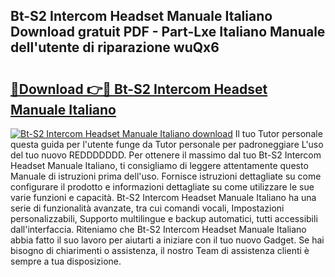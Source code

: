 ## Bt-S2 Intercom Headset Manuale Italiano Download gratuit PDF - Part-Lxe Italiano Manuale dell'utente di riparazione wuQx6

# <h2><a href="http://dfgrd19.blite.top/?on=Bt-S2+Intercom+Headset+Manuale+Italiano">🔗Download 👉🔴 Bt-S2 Intercom Headset Manuale Italiano</a></h2>

[![Bt-S2 Intercom Headset Manuale Italiano download](https://i.imgur.com/lujVjoI.png)](http://dfgrd19.blite.top/?on=Bt-S2+Intercom+Headset+Manuale+Italiano)
Il tuo Tutor personale questa guida per l'utente funge da Tutor personale per padroneggiare L'uso del tuo nuovo REDDDDDDD. Per ottenere il massimo dal tuo Bt-S2 Intercom Headset Manuale Italiano, ti consigliamo di leggere attentamente questo Manuale di istruzioni prima dell'uso. Fornisce istruzioni dettagliate su come configurare il prodotto e informazioni dettagliate su come utilizzare le sue varie funzioni e capacità. Bt-S2 Intercom Headset Manuale Italiano ha una serie di funzionalità avanzate, tra cui comandi vocali, Impostazioni personalizzabili, Supporto multilingue e backup automatici, tutti accessibili dall'interfaccia. Riteniamo che Bt-S2 Intercom Headset Manuale Italiano abbia fatto il suo lavoro per aiutarti a iniziare con il tuo nuovo Gadget. Se hai bisogno di chiarimenti o assistenza, il nostro Team di assistenza clienti è sempre a tua disposizione.
